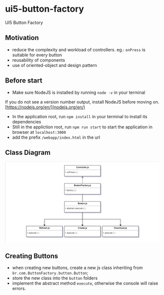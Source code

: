# ui5-button-factory
UI5 Button Factory

## Motivation

- reduce the complexity and workload of controllers. eg.: `onPress` is suitable for every button  
- reusability of components
- use of oriented-object and design pattern 

## Before start

- Make sure NodeJS is installed by running `node -v` in your terminal

If you do not see a version number output, install NodeJS before moving on. [https://nodejs.org/en/](nodejs.org/en/)

- In the application root, run `npm install` in your terminal to install its dependencies
- Still in the appliction root, run `npm run start` to start the application in browser at `localhost:3000`
- add the prefix `/webapp/index.html` in the url

## Class Diagram

![ui5-button-factory-diagram](.images/img-1.png)

## Creating Buttons

- when creating new buttons, create a new js class inheriting from `br.com.ButtonFactory.button.Button`;
- store the new class into the `button` folders
- implement the abstract method `execute`, otherwise the console will raise errors.
